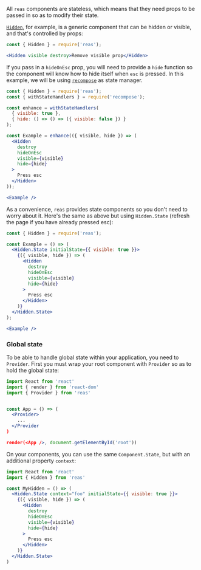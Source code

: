 All `reas` components are stateless, which means that they need props to be passed in so as to modify their state.

[`Hidden`](#hidden), for example, is a generic component that can be hidden or visible, and that's controlled by props:
```jsx { "showCode": true }
const { Hidden } = require('reas');

<Hidden visible destroy>Remove visible prop</Hidden>
```

If you pass in a `hideOnEsc` prop, you will need to provide a `hide` function so the component will know how to hide itself when `esc` is pressed. In this example, we will be using [`recompose`](https://github.com/acdlite/recompose) as state manager.
```jsx { "showCode": true }
const { Hidden } = require('reas');
const { withStateHandlers } = require('recompose');

const enhance = withStateHandlers(
  { visible: true },
  { hide: () => () => ({ visible: false }) }
);

const Example = enhance(({ visible, hide }) => (
  <Hidden
    destroy
    hideOnEsc
    visible={visible}
    hide={hide}
  >
    Press esc
  </Hidden>
));

<Example />
```

As a convenience, `reas` provides state components so you don't need to worry about it. Here's the same as above but using `Hidden.State` (refresh the page if you have already pressed esc):
```jsx { "showCode": true }
const { Hidden } = require('reas');

const Example = () => (
  <Hidden.State initialState={{ visible: true }}>
    {({ visible, hide }) => (
      <Hidden
        destroy
        hideOnEsc
        visible={visible}
        hide={hide}
      >
        Press esc
      </Hidden>
    )}
  </Hidden.State>
);

<Example />
```

### Global state

To be able to handle global state within your application, you need to `Provider`. First you must wrap your root component with `Provider` so as to hold the global state:

```jsx static
import React from 'react'
import { render } from 'react-dom'
import { Provider } from 'reas'


const App = () => (
  <Provider>
    ...
  </Provider
)

render(<App />, document.getElementById('root'))
```

On your components, you can use the same `Component.State`, but with an additional property `context`:

```jsx static
import React from 'react'
import { Hidden } from 'reas'

const MyHidden = () => (
  <Hidden.State context="foo" initialState={{ visible: true }}>
    {({ visible, hide }) => (
      <Hidden
        destroy
        hideOnEsc
        visible={visible}
        hide={hide}
      >
        Press esc
      </Hidden>
    )}
  </Hidden.State>
)
```